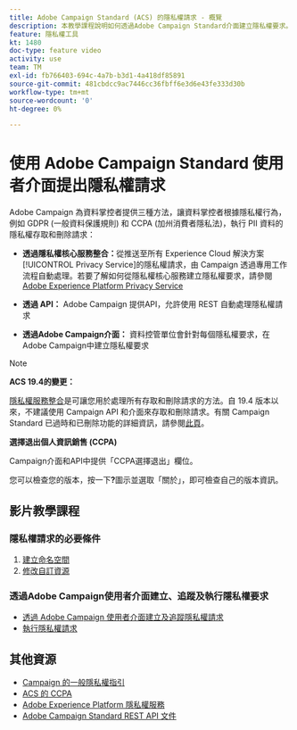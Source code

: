 ```yaml
---
title: Adobe Campaign Standard (ACS) 的隱私權請求 - 概覽
description: 本教學課程說明如何透過Adobe Campaign Standard介面建立隱私權要求。
feature: 隱私權工具
kt: 1480
doc-type: feature video
activity: use
team: TM
exl-id: fb766403-694c-4a7b-b3d1-4a418df85891
source-git-commit: 481cbdcc9ac7446cc36fbff6e3d6e43fe333d30b
workflow-type: tm+mt
source-wordcount: '0'
ht-degree: 0%

---
```


# 使用 Adobe Campaign Standard 使用者介面提出隱私權請求

Adobe Campaign 為資料掌控者提供三種方法，讓資料掌控者根據隱私權行為，例如 GDPR (一般資料保護規則) 和 CCPA (加州消費者隱私法)，執行 PII 資料的隱私權存取和刪除請求：

* **透過隱私權核心服務整合：**&#x200B;從推送至所有 Experience Cloud 解決方案[!UICONTROL Privacy Service]的隱私權請求，由 Campaign 透過專用工作流程自動處理。若要了解如何從隱私權核心服務建立隱私權要求，請參閱[Adobe Experience Platform Privacy Service](https://www.adobe.io/apis/experienceplatform/gdpr.html)

* **透過 API：** Adobe Campaign 提供API，允許使用 REST 自動處理隱私權請求

* **透過Adobe Campaign介面：** 資料控管單位會針對每個隱私權要求，在Adobe Campaign中建立隱私權要求

>[!NOTE]
>
> **ACS 19.4的變更：**
> 
> [隱私權服務整合](https://www.adobe.io/apis/experienceplatform/gdpr.html)是可讓您用於處理所有存取和刪除請求的方法。自 19.4 版本以來，不建議使用 Campaign API 和介面來存取和刪除請求。有關 Campaign Standard 已過時和已刪除功能的詳細資訊，請參閱[此頁](https://experienceleague.adobe.com/docs/campaign-standard/using/release-notes/deprecated-features.html?lang=en)。
>
>**選擇退出個人資訊銷售 (CCPA)**
>
> Campaign介面和API中提供「CCPA選擇退出」欄位。
>
> 您可以檢查您的版本，按一下&#x200B;**?**&#x200B;圖示並選取「關於」，即可檢查自己的版本資訊。

## 影片教學課程

### 隱私權請求的必要條件

1. [建立命名空間](/help/privacy/namespaces-for-privacy-requests.md)
1. [修改自訂資源](/help/privacy/custom-resources-for-privacy-requests.md)

### 透過Adobe Campaign使用者介面建立、追蹤及執行隱私權要求

* [透過 Adobe Campaign 使用者介面建立及追蹤隱私權請求](/help/privacy/create-and-track-privacy-requests.md)
* [執行隱私權請求](/help/privacy/execute-privacy-requests.md)

## 其他資源

* [Campaign 的一般隱私權指引](https://experienceleague.adobe.com/docs/campaign-classic/using/getting-started/privacy/privacy-management.html?lang=en#getting-started)
* [ACS 的 CCPA](https://experienceleague.adobe.com/docs/campaign-standard/using/getting-started/privacy/privacy-requests.html?lang=en#privacy-requests)
* [Adobe Experience Platform 隱私權服務](https://www.adobe.io/apis/experienceplatform/gdpr.html)
* [Adobe Campaign Standard REST API 文件](https://final-docs.campaign.adobe.com/doc/standard/en/api/ACS_API.html#privacy-management)
